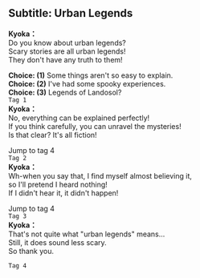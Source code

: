 # 

  
## Subtitle: Urban Legends
  
**Kyoka：**  
Do you know about urban legends?  
Scary stories are all urban legends!  
They don't have any truth to them!  
  
**Choice: (1)**  Some things aren't so easy to explain.  
**Choice: (2)**  I've had some spooky experiences.  
**Choice: (3)**  Legends of Landosol?  
`Tag 1`  
**Kyoka：**  
No, everything can be explained perfectly!  
If you think carefully, you can unravel the mysteries!  
Is that clear? It's all fiction!  
  
Jump to tag 4  
`Tag 2`  
**Kyoka：**  
Wh-when you say that, I find myself almost believing it,  
so I'll pretend I heard nothing!  
If I didn't hear it, it didn't happen!  
  
Jump to tag 4  
`Tag 3`  
**Kyoka：**  
That's not quite what \"urban legends\" means...  
Still, it does sound less scary.  
So thank you.  
  
`Tag 4`  
